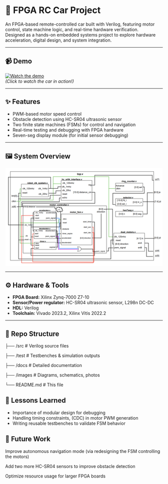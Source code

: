 # 🚗 FPGA RC Car Project

An FPGA-based remote-controlled car built with Verilog, featuring motor control, state machine logic, and real-time hardware verification.  
Designed as a hands-on embedded systems project to explore hardware acceleration, digital design, and system integration.

---

## 📹 Demo
[![Watch the demo](images/demo_thumbnail.png)](https://youtu.be/your-demo-link)  
*(Click to watch the car in action!)*

---

## ✨ Features
- PWM-based motor speed control
- Obstacle detection using HC-SR04 ultrasonic sensor
- Two finite state machines (FSMs) for control and navigation
- Real-time testing and debugging with FPGA hardware
- Seven-seg display module (for initial sensor debugging)

---

## 🖼️ System Overview
![System Block Diagram](images/system_block_diagram.PNG)

---

## ⚙️ Hardware & Tools
- **FPGA Board:** Xilinx Zynq-7000 Z7-10
- **Sensor/Power regulator:** HC-SR04 ultrasonic sensor, L298n DC-DC
- **HDL:** Verilog
- **Toolchain:** Vivado 2023.2, Xilinx Vitis 2022.2

---

## 📂 Repo Structure
├── /src # Verilog source files

├── /test # Testbenches & simulation outputs

├── /docs # Detailed documentation

├── /images # Diagrams, schematics, photos

└── README.md # This file

## 🧩 Lessons Learned
- Importance of modular design for debugging
- Handling timing constraints, (CDC) in motor PWM generation
- Writing reusable testbenches to validate FSM behavior

## 🔮 Future Work
Improve autonomous navigation mode (via redesigning the FSM controlling the motors)

Add two more HC-SR04 sensors to improve obstacle detection

Optimize resource usage for larger FPGA boards
